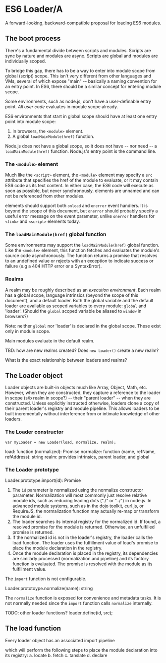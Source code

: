 # ES6 Loader/A

A forward-looking, backward-compatible proposal for loading ES6 modules.

## The boot process

There's a fundamental divide between scripts and modules.  Scripts are sync by
nature and modules are async.  Scripts are global and modules are individually
scoped.

To bridge this gap, there has to be a way to enter into module scope from 
global (script) scope.  This isn't very different from other languages and
VMs, several of which expose "main" -- basically a naming convention for an
entry point.  In ES6, there should be a similar concept for entering
module scope.

Some environments, such as node.js, don't have a user-definable entry point.
*All user code* evaluates in module scope already.

ES6 environments that start in global scope should have at least one entry 
point into module scope:

1. In browsers, the `<module>` element.
2. A global `loadMainModule(href)` function.

Node.js does not have a global scope, so it does not have -- nor need -- a 
`loadMainModule(href)` function.  Node.js's entry point is the command line.

### The `<module>` element

Much like the `<script>` element, the `<module>` element may specify a `src`
attribute that specifies the href of the module to evaluate, or it may contain
ES6 code as its text content.  In either case, the ES6 code will execute as 
soon as possible, but never synchronously.  <module> elements are unnamed and
can not be referenced from other modules.

<module> elements should support both `onload` and `onerror` event handlers.
It is beyond the scope of this document, but `onerror` should probably
specify a useful error message on the event parameter, unlike `onerror`
handlers for `<link>` and `<script>` elements today.

### The `loadMainModule(href)` global function

Some environments may support the `loadMainModule(href)` global function.
Like the `<module>` element, this function fetches and evaluates the module's
source code asynchronously.  The function returns a promise that resolves to an
undefined value or rejects with an exception to indicate success or failure 
(e.g a 404 HTTP error or a SyntaxError).

### Realms

A realm may be roughly described as an *execution environment*.  Each realm has
a global scope, language intrinsics (beyond the scope of this document), and a
default loader.  Both the global variable and the default loader are available as
scoped variables to every module: `global` and 'loader'.  (Should the `global`
scoped variable be aliased to `window` in browsers?)

Note: neither `global` nor 'loader' is declared in the global scope.  These
exist only in module scope.

Main modules evaluate in the default realm.  

TBD: how are new realms created?  Does `new Loader()` create a new realm?

What is the exact relationship between loaders and realms?

## The Loader object

Loader objects are built-in objects much like Array, Object, Math, etc.
However, when they are constructed, they capture a reference to the loader
in scope (s/b realm in scope?) -- their "parent loader" -- when they are 
constructed.  Unless explicitly instructed otherwise, loaders clone a copy
of their parent loader's registry and module pipeline.  This allows loaders 
to be built incrementally without interference from or intimate knowledge 
of other loaders.

### The Loader constructor

`var myLoader = new Loader(load, normalize, realm);`

load: function (normalized): Promise
normalize: function (name, refName, refAddress): string
realm: provides intrinsics, parent loader, and global

### The Loader prototype

Loader.prototype.import(id): Promise

1. The `id` parameter is normalized using the normalize constructor parameter.
Normalization will most commonly just resolve relative module ids, such as 
reducing leading dots ("./" or "../") in node.js. In advanced module
systems, such as in the dojo toolkit, curl.js, or RequireJS, the normalization
function may actually re-map or transform the module id.
2. The loader searches its internal registry for the normalized id.  If found,
a resolved promise for the module is returned.  Otherwise, an unfulfilled 
promise is returned.
3. If the normalized id is not in the loader's registry, the loader calls the 
load function.  The loader uses the fulfillment value of load's promise to
place the module declaration in the registry.
4. Once the module declaration is placed in the registry, its dependencies are
similarly processed (normalization and pipeline) and its factory function is 
evaluated.  The promise is resolved with the module as its fulfillment value.

The `import` function is not configurable.

Loader.prototoype.normalize(name): string

The `normalize` function is exposed for convenience and metadata tasks.  It is
not normally needed since the `import` function calls `normalize` internally.

TODO: other loader functions? loader.define(id, src);

## The load function

Every loader object has an associated import pipeline

which will perform the following steps to place the module
declaration into its registry:
	a. locate
	b. fetch
	c. tanslate
	d. declare